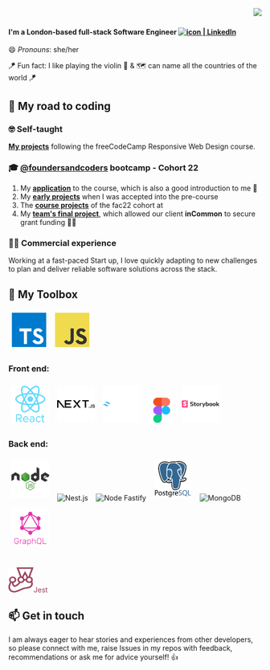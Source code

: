 <p align="right">
<!--<img width="400" src="https://github.com/0bubbles0/fcc-web-projects/blob/main/fcc-final-showcase/5-portfolio/resources/img/logo/logo-250-100.png">-->
<img src="https://user-images.githubusercontent.com/77367593/202780268-2b03a671-39d0-4275-94b0-2e9fc6bea346.png">
</p>

#### I'm a London-based full-stack Software Engineer <a href="https://www.linkedin.com/in/barbara-az"><img src="https://raw.githubusercontent.com/yushi1007/yushi1007/main/images/linkedin.svg" alt="icon | LinkedIn" width="21px"></a>

😄 _Pronouns_: she/her

🪁 Fun fact: I like playing the violin 🎻 & 🗺️ can name all the countries of the world 🪁

## 🚆 My road to coding

### 🤓 Self-taught

[**My projects**](https://codepen.io/0Bubbles0) following the freeCodeCamp Responsive Web Design course.

### 🎓 [**@foundersandcoders**](https://github.com/foundersandcoders) bootcamp - Cohort 22

1. My [**application**](https://github.com/0bubbles0/fac-22-application) to the course, which is also a good introduction to me 🙂
1. My [**early projects**](https://github.com/0bubbles0/fac22-pre-projects) when I was accepted into the pre-course
1. The [**course projects**](https://github.com/fac22/projects-gallery) of the fac22 cohort at
1. My [**team's final project**](https://github.com/tech-for-better/in-common), which allowed our client **inCommon** to secure grant funding 🌟🎉

### 👩‍💻 Commercial experience

Working at a fast-paced Start up, I love quickly adapting to new challenges to plan and deliver reliable software solutions across the stack.

## 🧰 My Toolbox

<img width="70" style="margin:6px" src="https://raw.githubusercontent.com/devicons/devicon/master/icons/typescript/typescript-original.svg" alt="TypeScript"> <img width="70" style="margin:6px" src="https://raw.githubusercontent.com/devicons/devicon/master/icons/javascript/javascript-original.svg" alt="JavaScript">

### Front end:

<img width="75" style="margin:6px" src="https://raw.githubusercontent.com/devicons/devicon/master/icons/react/react-original-wordmark.svg" alt="React"> <img width="75" style="margin:6px" src="https://raw.githubusercontent.com/devicons/devicon/master/icons/nextjs/nextjs-original-wordmark.svg" alt="Next.js"> <img width="75" style="margin:6px" src="https://raw.githubusercontent.com/devicons/devicon/master/icons/tailwindcss/tailwindcss-original-wordmark.svg" alt="TailwindCSS"> <img width="50" style="margin:6px" src="https://raw.githubusercontent.com/devicons/devicon/master/icons/figma/figma-original.svg" alt="Figma"> <img width="75" style="margin:6px" src="https://raw.githubusercontent.com/devicons/devicon/master/icons/storybook/storybook-original-wordmark.svg" alt="Storybook">

### Back end:

<img width="75" style="margin:6px" src="https://raw.githubusercontent.com/devicons/devicon/master/icons/nodejs/nodejs-original-wordmark.svg" alt="Node"> <img width="75" style="margin:6px" src="https://cdn.jsdelivr.net/gh/devicons/devicon@latest/icons/nestjs/nestjs-original-wordmark.svg" alt="Nest.js"> <img width="75" style="margin:6px" src="https://cdn.jsdelivr.net/gh/devicons/devicon@latest/icons/fastify/fastify-plain-wordmark.svg" alt="Node Fastify"> <img width="75" style="margin:6px" src="https://raw.githubusercontent.com/devicons/devicon/master/icons/postgresql/postgresql-original-wordmark.svg" alt="PostgreSQL"> <img width="75" style="margin:6px" src="https://cdn.jsdelivr.net/gh/devicons/devicon@latest/icons/mongodb/mongodb-original-wordmark.svg" alt="MongoDB"> <img width="75" style="margin:6px" src="https://raw.githubusercontent.com/devicons/devicon/master/icons/graphql/graphql-plain-wordmark.svg" alt="GraphQL">

<!-- <img width="75" style="margin-right:15px" src="https://raw.githubusercontent.com/devicons/devicon/master/icons/git/git-original-wordmark.svg" alt="git"> -->
<!-- <img width="75" style="margin-right:15px" src="https://raw.githubusercontent.com/devicons/devicon/master/icons/npm/npm-original-wordmark.svg" alt="npm">  -->

<img width="50" style="margin-top:20px" src="https://raw.githubusercontent.com/devicons/devicon/master/icons/jest/jest-plain.svg" alt="Jest"><span style="color:#99425B;height:75px;">Jest</span>

<!--<img width="50" src="https://raw.githubusercontent.com/devicons/devicon/master/icons/heroku/heroku-original-wordmark.svg" alt="Heroku">-->

## 📫 Get in touch

I am always eager to hear stories and experiences from other developers, so please connect with me, raise Issues in my repos with feedback, recommendations or ask me for advice yourself! 👍

<!--
🌱*Current Program*: Pre-apprenticeship with **Founders and Coders Cohort 22**

🌱 *This week*, I’m learning about **using APIs**

🌱*Previously*, I learned more about
  - Semantic **HTML**5
  - **CSS**3 (flexbox, grid, BEM)
  - **JavaScript** & DOM manipulation (async, Promises)
  - **Accessibility** (WCAG standards, colour contrasts, assistive tools)
  - **Git**

🌱 Some Tools that I have been using and learning about were
  - GitHub
  - VS Code, Terminal
  - Figma, Notion, colour palette generators, screen reader

🌱 I'm always learning, follow my journey!

Over the last months, my developer skills have been continuously growing and especially thrived with the influence of my fellow fac22 cohorters, who constantly inspire me with their visual creativity and coding approaches and encourage me to pitch in with support for bugs they encounter.

If you'd like to view my progress yourself, please visit
  - <https://codepen.io/0Bubbles0>: The entirely self-taught first attempt at the **freeCodeCamp Responsive Web Design** projects on Codepen back in February/March 2021
  - <https://github.com/0bubbles0/fac-22-application>: My **application to fac22**, which showcases my learnings from the fac Coaching program and is also a good introduction to my life, values and ideas from May 2021
  - <https://github.com/0bubbles0/fac22-pre-projects>: The home of my learnings and areas of focus during the **pre-apprenticesip program**, which keeps changing every day

The coming months will be very exciting, as our cohort will be diving into topics such as **React**, **Databases**, **Testing** and **Deployment** to really round our developer toolkits. Personally, I will also be working on improving my design and accessibility skills, so that I can very soon make an impact by helping to bring real solutions and visions to life!
-->

<!--
**0bubbles0/0bubbles0** is a ✨ _special_ ✨ repository because its `README.md` (this file) appears on your GitHub profile.

Here are some ideas to get you started:

- 🔭 I’m currently working on ...
- 🌱 I’m currently learning ...
- 👯 I’m looking to collaborate on ...
- 🤔 I’m looking for help with ...
- 💬 Ask me about ...
- 📫 How to reach me: ...

- ⚡ Fun fact: ...
-->

<!--[![Barbara's GitHub stats](https://github-readme-stats.vercel.app/api?username=0bubbles0)](https://github.com/0bubbles0/github-readme-stats)

[![Barbara’s GitHub stats](https://github-readme-stats.vercel.app/api?username=0bubbles0)](https://github.com/0bubbles0)

[![Top Langs](https://github-readme-stats.vercel.app/api/top-langs/?username=0bubbles0&layout=compact)](https://github.com/0bubbles0)-->
